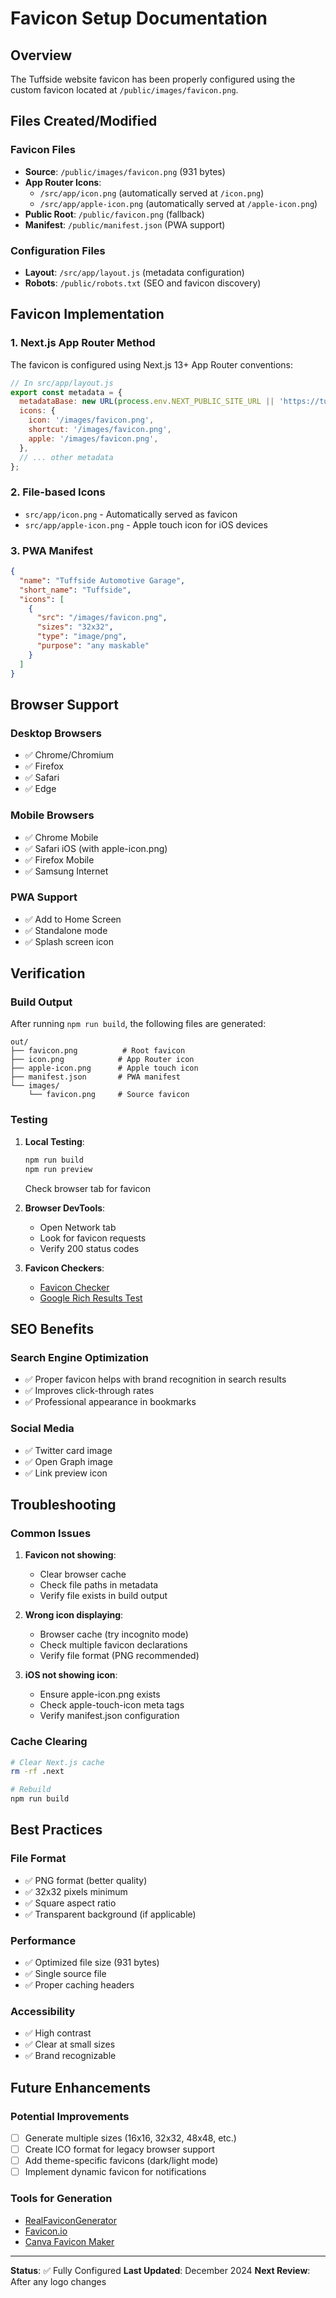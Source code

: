 # Favicon Setup Documentation

## Overview
The Tuffside website favicon has been properly configured using the custom favicon located at `/public/images/favicon.png`.

## Files Created/Modified

### Favicon Files
- **Source**: `/public/images/favicon.png` (931 bytes)
- **App Router Icons**: 
  - `/src/app/icon.png` (automatically served at `/icon.png`)
  - `/src/app/apple-icon.png` (automatically served at `/apple-icon.png`)
- **Public Root**: `/public/favicon.png` (fallback)
- **Manifest**: `/public/manifest.json` (PWA support)

### Configuration Files
- **Layout**: `/src/app/layout.js` (metadata configuration)
- **Robots**: `/public/robots.txt` (SEO and favicon discovery)

## Favicon Implementation

### 1. Next.js App Router Method
The favicon is configured using Next.js 13+ App Router conventions:

```javascript
// In src/app/layout.js
export const metadata = {
  metadataBase: new URL(process.env.NEXT_PUBLIC_SITE_URL || 'https://tuffside.com'),
  icons: {
    icon: '/images/favicon.png',
    shortcut: '/images/favicon.png',
    apple: '/images/favicon.png',
  },
  // ... other metadata
};
```

### 2. File-based Icons
- `src/app/icon.png` - Automatically served as favicon
- `src/app/apple-icon.png` - Apple touch icon for iOS devices

### 3. PWA Manifest
```json
{
  "name": "Tuffside Automotive Garage",
  "short_name": "Tuffside",
  "icons": [
    {
      "src": "/images/favicon.png",
      "sizes": "32x32",
      "type": "image/png",
      "purpose": "any maskable"
    }
  ]
}
```

## Browser Support

### Desktop Browsers
- ✅ Chrome/Chromium
- ✅ Firefox
- ✅ Safari
- ✅ Edge

### Mobile Browsers
- ✅ Chrome Mobile
- ✅ Safari iOS (with apple-icon.png)
- ✅ Firefox Mobile
- ✅ Samsung Internet

### PWA Support
- ✅ Add to Home Screen
- ✅ Standalone mode
- ✅ Splash screen icon

## Verification

### Build Output
After running `npm run build`, the following files are generated:
```
out/
├── favicon.png          # Root favicon
├── icon.png            # App Router icon
├── apple-icon.png      # Apple touch icon
├── manifest.json       # PWA manifest
└── images/
    └── favicon.png     # Source favicon
```

### Testing
1. **Local Testing**:
   ```bash
   npm run build
   npm run preview
   ```
   Check browser tab for favicon

2. **Browser DevTools**:
   - Open Network tab
   - Look for favicon requests
   - Verify 200 status codes

3. **Favicon Checkers**:
   - [Favicon Checker](https://realfavicongenerator.net/favicon_checker)
   - [Google Rich Results Test](https://search.google.com/test/rich-results)

## SEO Benefits

### Search Engine Optimization
- ✅ Proper favicon helps with brand recognition in search results
- ✅ Improves click-through rates
- ✅ Professional appearance in bookmarks

### Social Media
- ✅ Twitter card image
- ✅ Open Graph image
- ✅ Link preview icon

## Troubleshooting

### Common Issues

1. **Favicon not showing**:
   - Clear browser cache
   - Check file paths in metadata
   - Verify file exists in build output

2. **Wrong icon displaying**:
   - Browser cache (try incognito mode)
   - Check multiple favicon declarations
   - Verify file format (PNG recommended)

3. **iOS not showing icon**:
   - Ensure apple-icon.png exists
   - Check apple-touch-icon meta tags
   - Verify manifest.json configuration

### Cache Clearing
```bash
# Clear Next.js cache
rm -rf .next

# Rebuild
npm run build
```

## Best Practices

### File Format
- ✅ PNG format (better quality)
- ✅ 32x32 pixels minimum
- ✅ Square aspect ratio
- ✅ Transparent background (if applicable)

### Performance
- ✅ Optimized file size (931 bytes)
- ✅ Single source file
- ✅ Proper caching headers

### Accessibility
- ✅ High contrast
- ✅ Clear at small sizes
- ✅ Brand recognizable

## Future Enhancements

### Potential Improvements
- [ ] Generate multiple sizes (16x16, 32x32, 48x48, etc.)
- [ ] Create ICO format for legacy browser support
- [ ] Add theme-specific favicons (dark/light mode)
- [ ] Implement dynamic favicon for notifications

### Tools for Generation
- [RealFaviconGenerator](https://realfavicongenerator.net/)
- [Favicon.io](https://favicon.io/)
- [Canva Favicon Maker](https://www.canva.com/create/favicons/)

---

**Status**: ✅ Fully Configured
**Last Updated**: December 2024
**Next Review**: After any logo changes
